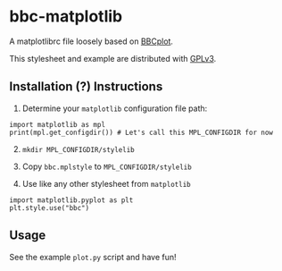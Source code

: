 # bbc-matplotlib
A matplotlibrc file loosely based on [BBCplot](https://github.com/bbc/bbplot).

This stylesheet and example are distributed with [GPLv3](https://www.gnu.org/licenses/gpl-3.0.txt).

## Installation (?) Instructions
1. Determine your `matplotlib` configuration file path:

```
import matplotlib as mpl
print(mpl.get_configdir()) # Let's call this MPL_CONFIGDIR for now
```

2. `mkdir MPL_CONFIGDIR/stylelib`

3. Copy `bbc.mplstyle` to `MPL_CONFIGDIR/stylelib`

4. Use like any other stylesheet from `matplotlib`

```
import matplotlib.pyplot as plt
plt.style.use("bbc")
```

## Usage
See the example `plot.py` script and have fun!
